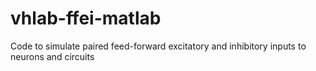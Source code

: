 # vhlab-ffei-matlab
Code to simulate paired feed-forward excitatory and inhibitory inputs to neurons and circuits
